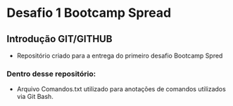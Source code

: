 # Desafio 1 Bootcamp Spread

## Introdução GIT/GITHUB

 - Repositório criado para a entrega do primeiro desafio Bootcamp Spred

### Dentro desse repositório:

 - Arquivo Comandos.txt utilizado para anotações de comandos utilizados via Git Bash.
